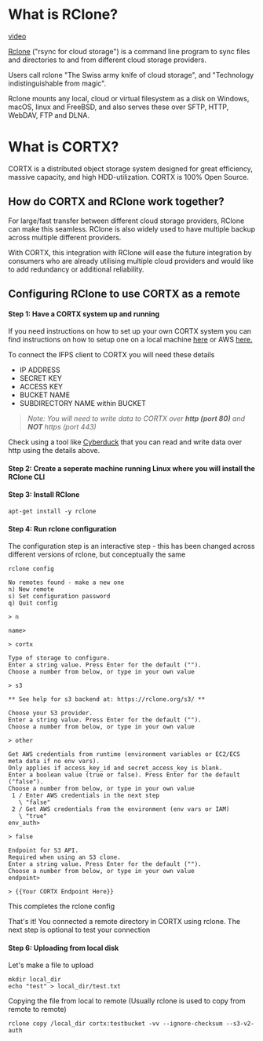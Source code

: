# What is RClone?

[video](https://vimeo.com/582062188)

[Rclone](https://github.com/rclone/rclone) ("rsync for cloud storage") is a command line program to sync files and directories to and from different cloud storage providers.

Users call rclone "The Swiss army knife of cloud storage", and "Technology indistinguishable from magic".

Rclone mounts any local, cloud or virtual filesystem as a disk on Windows, macOS, linux and FreeBSD, and also serves these over SFTP, HTTP, WebDAV, FTP and DLNA.

# What is CORTX?

CORTX is a distributed object storage system designed for great efficiency, massive capacity, and high HDD-utilization. CORTX is 100% Open Source.

## How do CORTX and RClone work together?

For large/fast transfer between different cloud storage providers, RClone can make this seamless. RClone is also widely used to have multiple backup across multiple different providers.

With CORTX, this integration with RClone will ease the future integration by consumers who are already utilising multiple cloud providers and would like to add redundancy or additional reliability.

## Configuring RClone to use CORTX as a remote

#### Step 1: Have a CORTX system up and running

If you need instructions on how to set up your own CORTX system you can find instructions on how to setup one on a local machine [here](https://github.com/Seagate/cortx/blob/main/doc/ova/1.0.4/CORTX_on_Open_Virtual_Appliance.rst) or AWS [here.](https://github.com/Seagate/cortx/blob/main/doc/integrations/AWS_EC2.md)

To connect the IFPS client to CORTX you will need these details
* IP ADDRESS
* SECRET KEY
* ACCESS KEY
* BUCKET NAME
* SUBDIRECTORY NAME within BUCKET

> *Note: You will need to write data to CORTX over __http (port 80)__ and __NOT__ https (port 443)*

Check using a tool like [Cyberduck](https://cyberduck.io/) that you can read and write data over http using the details above.

#### Step 2: Create a seperate machine running Linux where you will install the RClone CLI

#### Step 3: Install RClone

```
apt-get install -y rclone
```

#### Step 4: Run rclone configuration

The configuration step is an interactive step - this has been changed across different versions of rclone, but conceptually the same 

```
rclone config
```

```
No remotes found - make a new one
n) New remote
s) Set configuration password
q) Quit config

> n
```

```
name>

> cortx
```

```
Type of storage to configure.
Enter a string value. Press Enter for the default ("").
Choose a number from below, or type in your own value

> s3
```

```
** See help for s3 backend at: https://rclone.org/s3/ **

Choose your S3 provider.
Enter a string value. Press Enter for the default ("").
Choose a number from below, or type in your own value

> other
```

```
Get AWS credentials from runtime (environment variables or EC2/ECS meta data if no env vars).
Only applies if access_key_id and secret_access_key is blank.
Enter a boolean value (true or false). Press Enter for the default ("false").
Choose a number from below, or type in your own value
 1 / Enter AWS credentials in the next step
   \ "false"
 2 / Get AWS credentials from the environment (env vars or IAM)
   \ "true"
env_auth>

> false
```

```
Endpoint for S3 API.
Required when using an S3 clone.
Enter a string value. Press Enter for the default ("").
Choose a number from below, or type in your own value
endpoint> 

> {{Your CORTX Endpoint Here}} 
```

This completes the rclone config

That's it! You connected a remote directory in CORTX using rclone. The next step is optional to test your connection

#### Step 6: Uploading from local disk 

Let's make a file to upload
```
mkdir local_dir
echo "test" > local_dir/test.txt
```

Copying the file from local to remote (Usually rclone is used to copy from remote to remote)
```
rclone copy /local_dir cortx:testbucket -vv --ignore-checksum --s3-v2-auth
```
